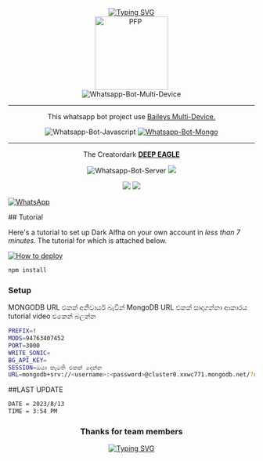 <div align="center">
 <a href="https://git.io/typing-svg"><img src="https://readme-typing-svg.demolab.com?font=Fira+Code&pause=1000&color=FF0000&background=642D2DAE&center=true&vCenter=true&width=435&lines=The+is+Dark+Alfha+WhatsApp+Use+Bot;Created+by++Deep+Eagle" alt="Typing SVG" /></a>
                                                                                                                                                                      </div>                                                                    
  <div align="center">
  <img src="https://i.ibb.co/frfFSTL/1691320469926.jpg" width="150" height="150" border="0" alt="PFP">

</div>

<div align="center">

  <img title="Whatsapp-Bot-Multi-Device" src="https://img.shields.io/badge/Whatsapp%20Bot%20Multi%20Device-green?colorA=%23ff000&colorB=%23017e40&style=for-the-badge">

</div>


---

<p align="center"> This whatsapp bot project use
  <a href="https://github.com/adiwajshing/Baileys">Baileys Multi-Device.</a>
</p>

<p align="center">
  <img title="Whatsapp-Bot-Javascript" src="https://img.shields.io/badge/Javascript-363303?style=for-the-badge&logo=javascript&logoColor=c6c631"></img>
<a href="www.mongodb.com"> <img title="Whatsapp-Bot-Mongo" src="https://img.shields.io/badge/mongoDB-033604?style=for-the-badge&logo=mongodb&logoColor=47A248"></img> </a>
</p>

---

<p align="center">
  The Creatordark <a href="https://github.com/Deep-Eagle"><b> DEEP EAGLE </b></a>
</p>

<p align="center">
<img title="Whatsapp-Bot-Server" src="https://img.shields.io/badge/self hosting-3d1513?style=for-the-badge&logo=serverless&logoColor=FD5750"></img>
  <a href="https://railway.app/new/template"><img src="https://img.shields.io/badge/railway-3e164f?style=for-the-badge&logo=railway&logoColor=0B0D0E"></a>
</p>
<p align="center">
  <a href="https://heroku.com/deploy?template=https://github.com/Deep-Eagle/DARK-ALFHA_V2/tree/main"><img src="https://img.shields.io/badge/heroku-9d7acc?style=for-the-badge&logo=heroku&logoColor=430098"></a>
  <a href="https://repl.it/github/Deep-Eagle/DARK-ALFHA_V2"><img src="https://img.shields.io/badge/replit-253c99?style=for-the-badge&logo=replit&logoColor=F26207"></a>
</p>
<p><a href="https://chat.whatsapp.com/KcPuqvBcES9Iv65QYxkvPT" target="_blank"><img src="https://img.shields.io/badge/Whatsapp-%808080.svg?&style=flat-square&logo=Whatsapp&logoColor=white" alt="WhatsApp"></a></p>
## Tutorial

Here's a tutorial to set up Dark Alfha on your own account in *less than 7 minutes.* The tutorial for which is attached below.

[![How to deploy](https://img.shields.io/badge/How%20To-Deploy-red.svg?logo=Youtube)](https://youtu.be/ktpOhVyct9s)

```bash
npm install
```

### Setup

MONGODB URL එකක් අනිවාර්ය බැවින් MongoDB URL එකක් සාදාගන්නා ආකාරය tutorial video එකෙන් බලන්න

```bash
PREFIX=!
MODS=94763407452
PORT=3000
WRITE_SONIC=
BG_API_KEY=
SESSION=ඔයා කැමති එකක් දෙන්න
URL=mongodb+srv://<username>:<password>@cluster0.xxwc771.mongodb.net/?retryWrites=true&w=majority
```

##LAST UPDATE
```bash
DATE = 2023/8/13
TIME = 3:54 PM
```

<div align="center">

### Thanks for team members

<a href="https://git.io/typing-svg"><img src="https://readme-typing-svg.demolab.com?font=Fira+Code&duration=6000&pause=1000&color=43FF0D&background=5BFF0000&center=true&vCenter=true&multiline=true&width=435&height=120&lines=DARK+ALFHA+TEME;MR+Ruchira;MR++SayitamAnuwa;MR+Madusanka" alt="Typing SVG" /></a>
</div>
